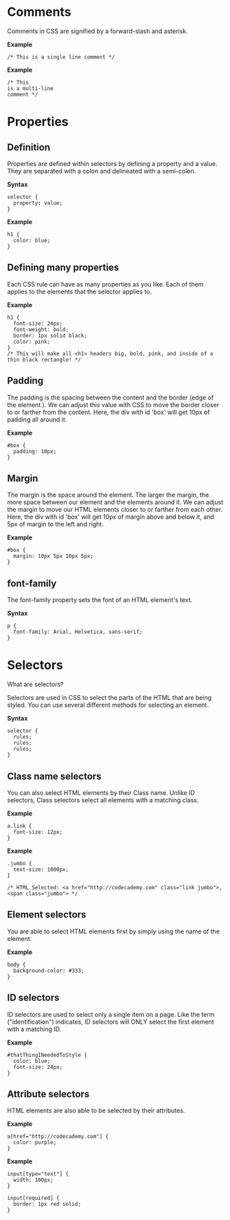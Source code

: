 # Comments

Comments in CSS are signified by a forward-slash and asterisk.

**Example**

```
/* This is a single line comment */

```

**Example**

```
/* This 
is a multi-line
comment */

```

# Properties

## **Definition**

Properties are defined within selectors by defining a property and a value. They are separated with a colon and delineated with a semi-colon.

**Syntax**

```
selector {
  property: value;
}

```

**Example**

```
h1 {
  color: blue;
}
```

## **Defining many properties**

Each CSS rule can have as many properties as you like. Each of them applies to the elements that the selector applies to.

**Example**

```
h1 {
  font-size: 24px;
  font-weight: bold;
  border: 1px solid black;
  color: pink;
}
/* This will make all <h1> headers big, bold, pink, and inside of a thin black rectangle! */

```

## **Padding**

The padding is the spacing between the content and the border \(edge of the element.\). We can adjust this value with CSS to move the border closer to or farther from the content. Here, the div with id 'box' will get 10px of padding all around it.

**Example**

```
#box {
  padding: 10px;
}

```

## **Margin**

The margin is the space around the element. The larger the margin, the more space between our element and the elements around it. We can adjust the margin to move our HTML elements closer to or farther from each other. Here, the div with id 'box' will get 10px of margin above and below it, and 5px of margin to the left and right.

**Example**

```
#box {
  margin: 10px 5px 10px 5px;
}

```

## **font-family**

The font-family property sets the font of an HTML element's text.

**Syntax**

```
p {
  font-family: Arial, Helvetica, sans-serif;
}

```

# Selectors

What are selectors?

Selectors are used in CSS to select the parts of the HTML that are being styled. You can use several different methods for selecting an element.

**Syntax**

```
selector {
  rules;
  rules;
  rules;
}
```

## **Class name selectors**

You can also select HTML elements by their Class name. Unlike ID selectors, Class selectors select all elements with a matching class.

**Example**

```
a.link {
  font-size: 12px;
}
```

**Example**

```
.jumbo {
  text-size: 1000px;
}

/* HTML Selected: <a href="http://codecademy.com" class="link jumbo">,
<span class="jumbo"> */

```

## **Element selectors**

You are able to select HTML elements first by simply using the name of the element.

**Example**

```
body {
  background-color: #333;
}
```

## **ID selectors**

ID selectors are used to select only a single item on a page. Like the term \("identification"\) indicates, ID selectors will ONLY select the first element with a matching ID.

**Example**

```
#thatThingINeededToStyle {
  color: blue;
  font-size: 24px;
}
```

## **Attribute selectors**

HTML elements are also able to be selected by their attributes.

**Example**

```
a[href="http://codecademy.com"] {
  color: purple;
}
```

**Example**

```
input[type="text"] {
  width: 100px;
}
```

```
input[required] {
  border: 1px red solid;
}
```

